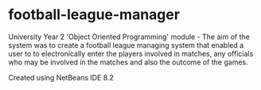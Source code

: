 # football-league-manager
University Year 2  'Object Oriented Programming' module - The aim of the system was to create a football league managing system that enabled a user to to 
electronically enter the players involved in matches, any officials who may be involved in the matches and also the outcome of the games.

Created using NetBeans IDE 8.2
